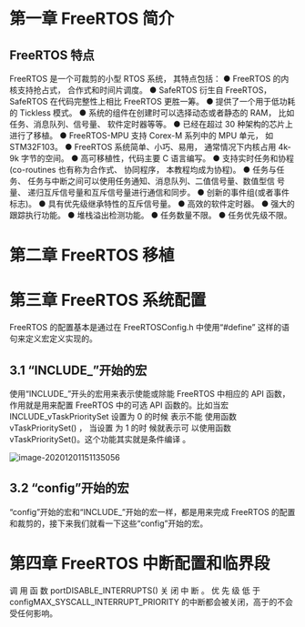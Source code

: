 # 第一章 FreeRTOS 简介  

## FreeRTOS 特点  

FreeRTOS 是一个可裁剪的小型 RTOS 系统， 其特点包括：
● FreeRTOS 的内核支持抢占式， 合作式和时间片调度。
● SafeRTOS 衍生自 FreeRTOS， SafeRTOS 在代码完整性上相比 FreeRTOS 更胜一筹。
● 提供了一个用于低功耗的 Tickless 模式。
● 系统的组件在创建时可以选择动态或者静态的 RAM， 比如任务、消息队列、信号量、
软件定时器等等。
● 已经在超过 30 种架构的芯片上进行了移植。
● FreeRTOS-MPU 支持 Corex-M 系列中的 MPU 单元， 如 STM32F103。
● FreeRTOS 系统简单、小巧、易用， 通常情况下内核占用 4k-9k 字节的空间。
● 高可移植性，代码主要 C 语言编写。
● 支持实时任务和协程(co-routines 也有称为合作式、 协同程序， 本教程均成为协程)。
● 任务与任务、 任务与中断之间可以使用任务通知、消息队列、二值信号量、数值型信
号量、 递归互斥信号量和互斥信号量进行通信和同步。
● 创新的事件组(或者事件标志)。
● 具有优先级继承特性的互斥信号量。
● 高效的软件定时器。
● 强大的跟踪执行功能。
● 堆栈溢出检测功能。
● 任务数量不限。
● 任务优先级不限。  





# 第二章 FreeRTOS 移植  







# 第三章 FreeRTOS 系统配置  

FreeRTOS 的配置基本是通过在 FreeRTOSConfig.h 中使用“#define” 这样的语句来定义宏定义实现的。   

## 3.1 “INCLUDE_”开始的宏  

使用“INCLUDE_”开头的宏用来表示使能或除能 FreeRTOS 中相应的 API 函数， 作用就是用来配置 FreeRTOS 中的可选 API 函数的。比如当宏 INCLUDE_vTaskPrioritySet 设置为 0 的时候 表示不能 使用函数 vTaskPrioritySet() ， 当设置 为 1 的时 候就表示可 以使用函数vTaskPrioritySet()。这个功能其实就是条件编译 。

![image-20201201151135056](freertos.assets/image-20201201151135056.png)

## 3.2 “config”开始的宏  

“config”开始的宏和“INCLUDE_”开始的宏一样，都是用来完成 FreeRTOS 的配置和裁剪的，接下来我们就看一下这些“config”开始的宏。  







# 第四章 FreeRTOS 中断配置和临界段  

调 用 函 数 portDISABLE_INTERRUPTS() 关 闭 中 断 。 优 先 级 低 于configMAX_SYSCALL_INTERRUPT_PRIORITY 的中断都会被关闭，高于的不会受任何影响。  